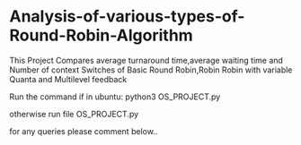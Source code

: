 # Analysis-of-various-types-of-Round-Robin-Algorithm
This Project Compares average turnaround time,average waiting time and Number of context Switches of Basic Round Robin,Robin Robin with variable Quanta and Multilevel feedback

Run the command if in ubuntu:
python3 OS_PROJECT.py

otherwise run file OS_PROJECT.py

for any queries please comment below..
